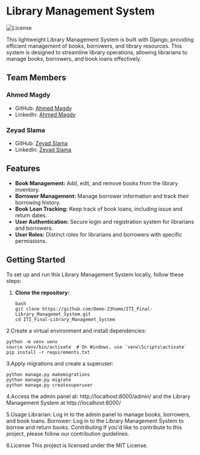 # Library Management System

![License](https://img.shields.io/badge/license-MIT-blue.svg)

This lightweight Library Management System is built with Django, providing efficient management of books, borrowers, and library resources. This system is designed to streamline library operations, allowing librarians to manage books, borrowers, and book loans effectively.

## Team Members

### Ahmed Magdy

- GitHub: [Ahmed Magdy](https://github.com/AhmedMagdy98)
- LinkedIn: [Ahmed Magdy](https://www.linkedin.com/in/ahmed-magdy-282838189/)

### Zeyad Slama

- GitHub: [Zeyad Slama](https://github.com/ZeyadSlama)
- LinkedIn: [Zeyad Slama](https://www.linkedin.com/in/zeyadslama/)

## Features

- **Book Management:** Add, edit, and remove books from the library inventory.
- **Borrower Management:** Manage borrower information and track their borrowing history.
- **Book Loan Tracking:** Keep track of book loans, including issue and return dates.
- **User Authentication:** Secure login and registration system for librarians and borrowers.
- **User Roles:** Distinct roles for librarians and borrowers with specific permissions.

## Getting Started

To set up and run this Library Management System locally, follow these steps:

1. **Clone the repository:**

   ```
   bash
   git clone https://github.com/Demo-23home/ITI_Final-Library_Managemet_System.git
   cd ITI_Final-Library_Managemet_System
   ```
2.Create a virtual environment and install dependencies:
```
python -m venv venv
source venv/bin/activate  # On Windows, use `venv\Scripts\activate`
pip install -r requirements.txt
```
3.Apply migrations and create a superuser:
```
python manage.py makemigrations
python manage.py migrate
python manage.py createsuperuser
```
4.Access the admin panel at: http://localhost:8000/admin/ and the Library Management System at http://localhost:8000/

5.Usage
Librarian: Log in to the admin panel to manage books, borrowers, and book loans.
Borrower: Log in to the Library Management System to borrow and return books.
Contributing
If you'd like to contribute to this project, please follow our contribution guidelines.

6.License
This project is licensed under the MIT License.




